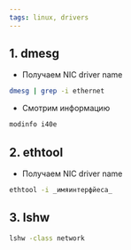 ```yaml
---
tags: linux, drivers
---
```

## 1. dmesg
- Получаем NIC driver name
```sh
dmesg | grep -i ethernet
```

- Смотрим информацию
```sh
modinfo i40e
```
## 2. ethtool
- Получаем NIC driver name
```sh
ethtool -i _имяинтерфйеса_
```
## 3. lshw
```sh
lshw -class network
```
